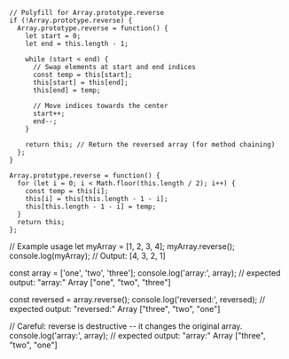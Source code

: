 ```
// Polyfill for Array.prototype.reverse
if (!Array.prototype.reverse) {
  Array.prototype.reverse = function() {
    let start = 0;
    let end = this.length - 1;

    while (start < end) {
      // Swap elements at start and end indices
      const temp = this[start];
      this[start] = this[end];
      this[end] = temp;

      // Move indices towards the center
      start++;
      end--;
    }

    return this; // Return the reversed array (for method chaining)
  };
}
```


```
Array.prototype.reverse = function() {
  for (let i = 0; i < Math.floor(this.length / 2); i++) {
    const temp = this[i];
    this[i] = this[this.length - 1 - i];
    this[this.length - 1 - i] = temp;
  }
  return this;
};
```
// Example usage
let myArray = [1, 2, 3, 4];
myArray.reverse();
console.log(myArray); // Output: [4, 3, 2, 1]


const array = ['one', 'two', 'three'];
console.log('array:', array);
// expected output: "array:" Array ["one", "two", "three"]

const reversed = array.reverse();
console.log('reversed:', reversed);
// expected output: "reversed:" Array ["three", "two", "one"]

// Careful: reverse is destructive -- it changes the original array.
console.log('array:', array);
// expected output: "array:" Array ["three", "two", "one"]
